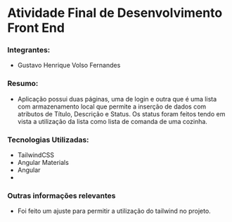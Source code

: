 # Atividade Final de Desenvolvimento Front End

### Integrantes:
- Gustavo Henrique Volso Fernandes

### Resumo:
- Aplicação possui duas páginas, uma de login e outra que é uma lista com armazenamento local que permite a inserção de dados com atributos de Título, Descrição e Status. Os status foram feitos tendo em vista a utilização da lista como lista de comanda de uma cozinha.

### Tecnologias Utilizadas:
- TailwindCSS
- Angular Materials
- Angular
- 
### Outras informações relevantes
- Foi feito um ajuste para permitir a utilização do tailwind no projeto. 
